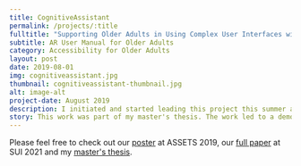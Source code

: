 ```yaml
---
title: CognitiveAssistant
permalink: /projects/:title
fulltitle: "Supporting Older Adults in Using Complex User Interfaces with Augmented Reality"
subtitle: AR User Manual for Older Adults
category: Accessibility for Older Adults
layout: post
date: 2019-08-01
img: cognitiveassistant.jpg
thumbnail: cognitiveassistant-thumbnail.jpg
alt: image-alt
project-date: August 2019
description: I initiated and started leading this project this summer at the beginning of my master's program, and have been actively working on it since then. 
story: This work was part of my master's thesis. The work led to a demo at ASSETS 2019 and a paper published at SUI 2021.
---
```


Please feel free to check out our [poster](https://junhankong.com/assets/files/cognitiveassistant.pdf) at ASSETS 2019, our [full paper](https://junhankong.com/assets/files/tutoriallens.pdf) at SUI 2021 and my [master's thesis](http://reports-archive.adm.cs.cmu.edu/anon/2020/CMU-CS-20-116.pdf). 